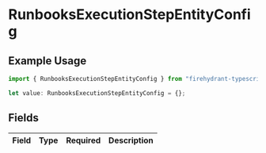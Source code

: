 # RunbooksExecutionStepEntityConfig

## Example Usage

```typescript
import { RunbooksExecutionStepEntityConfig } from "firehydrant-typescript-sdk/models/components";

let value: RunbooksExecutionStepEntityConfig = {};
```

## Fields

| Field       | Type        | Required    | Description |
| ----------- | ----------- | ----------- | ----------- |